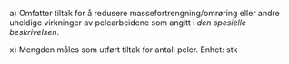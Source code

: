 a) Omfatter tiltak for å redusere massefortrengning/omrøring eller andre uheldige virkninger av pelearbeidene som angitt i *den spesielle beskrivelsen*.

x) Mengden måles som utført tiltak for antall peler. Enhet: stk

